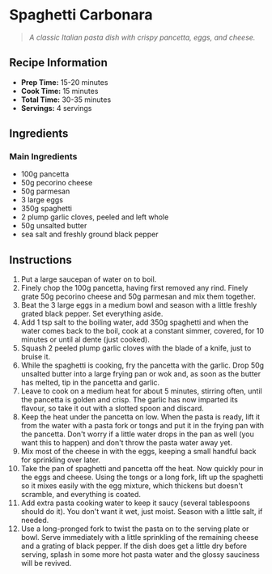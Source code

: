 # Spaghetti Carbonara

> *A classic Italian pasta dish with crispy pancetta, eggs, and cheese.*

## Recipe Information

- **Prep Time:** 15-20 minutes
- **Cook Time:** 15 minutes
- **Total Time:** 30-35 minutes
- **Servings:** 4 servings

## Ingredients

### Main Ingredients

- 100g pancetta
- 50g pecorino cheese
- 50g parmesan
- 3 large eggs
- 350g spaghetti
- 2 plump garlic cloves, peeled and left whole
- 50g unsalted butter
- sea salt and freshly ground black pepper

## Instructions

1. Put a large saucepan of water on to boil.
2. Finely chop the 100g pancetta, having first removed any rind. Finely grate 50g pecorino cheese and 50g parmesan and mix them together.
3. Beat the 3 large eggs in a medium bowl and season with a little freshly grated black pepper. Set everything aside.
4. Add 1 tsp salt to the boiling water, add 350g spaghetti and when the water comes back to the boil, cook at a constant simmer, covered, for 10 minutes or until al dente (just cooked).
5. Squash 2 peeled plump garlic cloves with the blade of a knife, just to bruise it.
6. While the spaghetti is cooking, fry the pancetta with the garlic. Drop 50g unsalted butter into a large frying pan or wok and, as soon as the butter has melted, tip in the pancetta and garlic.
7. Leave to cook on a medium heat for about 5 minutes, stirring often, until the pancetta is golden and crisp. The garlic has now imparted its flavour, so take it out with a slotted spoon and discard.
8. Keep the heat under the pancetta on low. When the pasta is ready, lift it from the water with a pasta fork or tongs and put it in the frying pan with the pancetta. Don't worry if a little water drops in the pan as well (you want this to happen) and don't throw the pasta water away yet.
9. Mix most of the cheese in with the eggs, keeping a small handful back for sprinkling over later.
10. Take the pan of spaghetti and pancetta off the heat. Now quickly pour in the eggs and cheese. Using the tongs or a long fork, lift up the spaghetti so it mixes easily with the egg mixture, which thickens but doesn't scramble, and everything is coated.
11. Add extra pasta cooking water to keep it saucy (several tablespoons should do it). You don't want it wet, just moist. Season with a little salt, if needed.
12. Use a long-pronged fork to twist the pasta on to the serving plate or bowl. Serve immediately with a little sprinkling of the remaining cheese and a grating of black pepper. If the dish does get a little dry before serving, splash in some more hot pasta water and the glossy sauciness will be revived.
